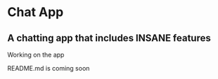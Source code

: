# Chat App

## A chatting app that includes INSANE features

Working on the app

README.md is coming soon
